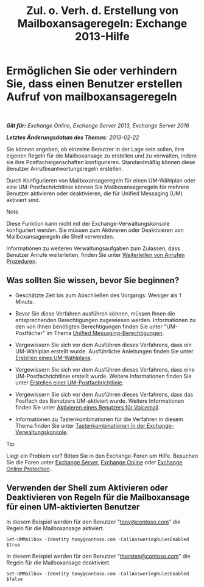 ﻿---
title: 'Zul. o. Verh. d. Erstellung von Mailboxansageregeln: Exchange 2013-Hilfe'
TOCTitle: Ermöglichen Sie oder verhindern Sie, dass einen Benutzer erstellen Aufruf von mailboxansageregeln
ms:assetid: 81863440-8b21-4523-bdab-6a2311889a0d
ms:mtpsurl: https://technet.microsoft.com/de-de/library/Dd298097(v=EXCHG.150)
ms:contentKeyID: 50554857
ms.date: 05/23/2018
mtps_version: v=EXCHG.150
ms.translationtype: MT
---

# Ermöglichen Sie oder verhindern Sie, dass einen Benutzer erstellen Aufruf von mailboxansageregeln

 

_**Gilt für:** Exchange Online, Exchange Server 2013, Exchange Server 2016_

_**Letztes Änderungsdatum des Themas:** 2013-02-22_

Sie können angeben, ob einzelne Benutzer in der Lage sein sollen, ihre eigenen Regeln für die Mailboxansage zu erstellen und zu verwalten, indem sie ihre Postfacheigenschaften konfigurieren. Standardmäßig können diese Benutzer Anrufbeantwortungsregeln erstellen.

Durch Konfigurieren von Mailboxansageregeln für einen UM-Wählplan oder eine UM-Postfachrichtlinie können Sie Mailboxansageregeln für mehrere Benutzer aktivieren oder deaktivieren, die für Unified Messaging (UM) aktiviert sind.


> [!NOTE]
> Diese Funktion kann nicht mit der Exchange-Verwaltungskonsole konfiguriert werden. Sie müssen zum Aktivieren oder Deaktivieren von Mailboxansageregeln die Shell verwenden.



Informationen zu weiteren Verwaltungsaufgaben zum Zulassen, dass Benutzer Anrufe weiterleiten, finden Sie unter [Weiterleiten von Anrufen Prozeduren](forwarding-calls-procedures-exchange-2013-help.md).

## Was sollten Sie wissen, bevor Sie beginnen?

  - Geschätzte Zeit bis zum Abschließen des Vorgangs: Weniger als 1 Minute.

  - Bevor Sie diese Verfahren ausführen können, müssen Ihnen die entsprechenden Berechtigungen zugewiesen werden. Informationen zu den von Ihnen benötigten Berechtigungen finden Sie unter "UM-Postfächer" im Thema [Unified Messaging-Berechtigungen](unified-messaging-permissions-exchange-2013-help.md).

  - Vergewissern Sie sich vor dem Ausführen dieses Verfahrens, dass ein UM-Wählplan erstellt wurde. Ausführliche Anleitungen finden Sie unter [Erstellen eines UM-Wählplans](https://technet.microsoft.com/de-de/library/Bb123819(v=EXCHG.150)).

  - Vergewissern Sie sich vor dem Ausführen dieses Verfahrens, dass eine UM-Postfachrichtlinie erstellt wurde. Weitere Informationen finden Sie unter [Erstellen einer UM-Postfachrichtlinie](https://technet.microsoft.com/de-de/library/Bb123510(v=EXCHG.150)).

  - Vergewissern Sie sich vor dem Ausführen dieses Verfahrens, dass das Postfach des Benutzers UM-aktiviert wurde. Weitere Informationen finden Sie unter [Aktivieren eines Benutzers für Voicemail](https://technet.microsoft.com/de-de/library/Bb124147(v=EXCHG.150)).

  - Informationen zu Tastenkombinationen für die Verfahren in diesem Thema finden Sie unter [Tastenkombinationen in der Exchange-Verwaltungskonsole](keyboard-shortcuts-in-the-exchange-admin-center-exchange-online-protection-help.md).


> [!TIP]
> Liegt ein Problem vor? Bitten Sie in den Exchange-Foren um Hilfe. Besuchen Sie die Foren unter <A href="https://go.microsoft.com/fwlink/p/?linkid=60612">Exchange Server</A>, <A href="https://go.microsoft.com/fwlink/p/?linkid=267542">Exchange Online</A> oder <A href="https://go.microsoft.com/fwlink/p/?linkid=285351">Exchange Online Protection</A>..



## Verwenden der Shell zum Aktivieren oder Deaktivieren von Regeln für die Mailboxansage für einen UM-aktivierten Benutzer

In diesem Beispiel werden für den Benutzer "tony@contoso.com" die Regeln für die Mailboxansage aktiviert.

    Set-UMMailbox -Identity tony@contoso.com -CallAnsweringRulesEnabled $true

In diesem Beispiel werden für den Benutzer "thorsten@contoso.com" die Regeln für die Mailboxansage deaktiviert.

    Set-UMMailbox -Identity tony@contoso.com -CallAnsweringRulesEnabled $false

